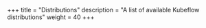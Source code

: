 +++
title = "Distributions"
description = "A list of available Kubeflow distributions"
weight = 40
+++